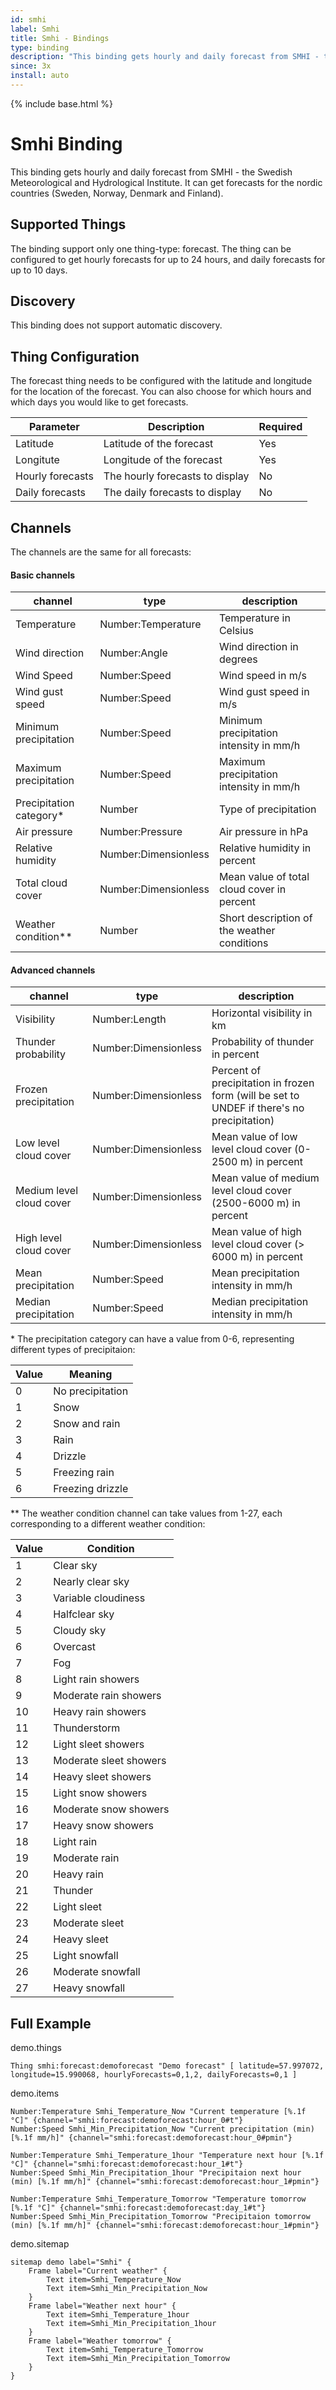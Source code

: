 ```yaml
---
id: smhi
label: Smhi
title: Smhi - Bindings
type: binding
description: "This binding gets hourly and daily forecast from SMHI - the Swedish Meteorological and Hydrological Institute."
since: 3x
install: auto
---
```


<!-- Attention authors: Do not edit directly. Please add your changes to the appropriate source repository -->

{% include base.html %}

# Smhi Binding

This binding gets hourly and daily forecast from SMHI - the Swedish Meteorological and Hydrological Institute. 
It can get forecasts for the nordic countries (Sweden, Norway, Denmark and Finland).

## Supported Things

The binding support only one thing-type: forecast. 
The thing can be configured to get hourly forecasts for up to 24 hours, and daily forecasts for up to 10 days.


## Discovery

This binding does not support automatic discovery.

## Thing Configuration

The forecast thing needs to be configured with the latitude and longitude for the location of the forecast. 
You can also choose for which hours and which days you would like to get forecasts.

| Parameter | Description | Required |
|-----------|-------------|----------|
| Latitude  | Latitude of the forecast | Yes |
| Longitute | Longitude of the forecast | Yes |
| Hourly forecasts | The hourly forecasts to display | No |
| Daily forecasts | The daily forecasts to display | No |

## Channels

The channels are the same for all forecasts: 

#### Basic channels

| channel  | type   | description                  |
|----------|--------|------------------------------|
| Temperature  | Number:Temperature | Temperature in Celsius  |
| Wind direction  | Number:Angle | Wind direction in degrees  |
| Wind Speed  | Number:Speed | Wind speed in m/s  |
| Wind gust speed  | Number:Speed | Wind gust speed in m/s  |
| Minimum precipitation  | Number:Speed | Minimum precipitation intensity in mm/h  |
| Maximum precipitation  | Number:Speed | Maximum precipitation intensity in mm/h  |
| Precipitation category*  | Number | Type of precipitation  |
| Air pressure  | Number:Pressure | Air pressure in hPa  |
| Relative humidity  | Number:Dimensionless | Relative humidity in percent  |
| Total cloud cover  | Number:Dimensionless | Mean value of total cloud cover in percent  |
| Weather condition**  | Number | Short description of the weather conditions  |

#### Advanced channels

| channel  | type   | description                  |
|----------|--------|------------------------------|
| Visibility  | Number:Length | Horizontal visibility in km  |
| Thunder probability  | Number:Dimensionless | Probability of thunder in percent  |
| Frozen precipitation  | Number:Dimensionless | Percent of precipitation in frozen form (will be set to UNDEF if there's no precipitation)  |
| Low level cloud cover  | Number:Dimensionless | Mean value of low level cloud cover (0-2500 m) in percent  |
| Medium level cloud cover  | Number:Dimensionless | Mean value of medium level cloud cover (2500-6000 m) in percent  |
| High level cloud cover  | Number:Dimensionless | Mean value of high level cloud cover (> 6000 m) in percent  |
| Mean precipitation  | Number:Speed | Mean precipitation intensity in mm/h  |
| Median precipitation  | Number:Speed | Median precipitation intensity in mm/h  |

\* The precipitation category can have a value from 0-6, representing different types of precipitaion:

| Value | Meaning |
|-------|---------|
| 0 | No precipitation|
| 1 | Snow |
| 2 | Snow and rain |
| 3 | Rain |
| 4 | Drizzle |
| 5 | Freezing rain |
| 6 | Freezing drizzle |

\** The weather condition channel can take values from 1-27, each corresponding to a different weather condition:

| Value | Condition |
|-------|-----------|
| 1 | Clear sky |
| 2 | Nearly clear sky |
| 3 | Variable cloudiness |
| 4 | Halfclear sky |
| 5 | Cloudy sky |
| 6 | Overcast |
| 7 | Fog |
| 8 | Light rain showers |
| 9 | Moderate rain showers |
| 10 | Heavy rain showers |
| 11 | Thunderstorm |
| 12 | Light sleet showers |
| 13 | Moderate sleet showers |
| 14 | Heavy sleet showers |
| 15 | Light snow showers |
| 16 | Moderate snow showers |
| 17 | Heavy snow showers |
| 18 | Light rain |
| 19 | Moderate rain |
| 20 | Heavy rain |
| 21 | Thunder |
| 22 | Light sleet |
| 23 | Moderate sleet |
| 24 | Heavy sleet |
| 25 | Light snowfall |
| 26 | Moderate snowfall |
| 27 | Heavy snowfall |


## Full Example

demo.things

```
Thing smhi:forecast:demoforecast "Demo forecast" [ latitude=57.997072, longitude=15.990068, hourlyForecasts=0,1,2, dailyForecasts=0,1 ]
```

demo.items

```
Number:Temperature Smhi_Temperature_Now "Current temperature [%.1f °C]" {channel="smhi:forecast:demoforecast:hour_0#t"}
Number:Speed Smhi_Min_Precipitation_Now "Current precipitation (min) [%.1f mm/h]" {channel="smhi:forecast:demoforecast:hour_0#pmin"}

Number:Temperature Smhi_Temperature_1hour "Temperature next hour [%.1f °C]" {channel="smhi:forecast:demoforecast:hour_1#t"}
Number:Speed Smhi_Min_Precipitation_1hour "Precipitaion next hour (min) [%.1f mm/h]" {channel="smhi:forecast:demoforecast:hour_1#pmin"}

Number:Temperature Smhi_Temperature_Tomorrow "Temperature tomorrow [%.1f °C]" {channel="smhi:forecast:demoforecast:day_1#t"}
Number:Speed Smhi_Min_Precipitation_Tomorrow "Precipitaion tomorrow (min) [%.1f mm/h]" {channel="smhi:forecast:demoforecast:hour_1#pmin"}
```

demo.sitemap

```
sitemap demo label="Smhi" {
    Frame label="Current weather" {
        Text item=Smhi_Temperature_Now
        Text item=Smhi_Min_Precipitation_Now
    }
    Frame label="Weather next hour" {
        Text item=Smhi_Temperature_1hour
        Text item=Smhi_Min_Precipitation_1hour
    }
    Frame label="Weather tomorrow" {
        Text item=Smhi_Temperature_Tomorrow
        Text item=Smhi_Min_Precipitation_Tomorrow
    }
}
```
